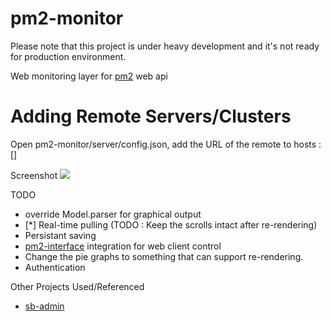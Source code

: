 pm2-monitor
===========
  
Please note that this project is under heavy development and it's not ready for production environment.
  
Web monitoring layer for [pm2](https://github.com/Unitech/pm2) web api

Adding Remote Servers/Clusters
==============================
  
Open pm2-monitor/server/config.json, add the URL of the remote to hosts : []  
  
  
Screenshot
<img src="https://dl.dropboxusercontent.com/u/36220055/Screenshot%20from%202013-11-01%2015%3A32%3A36.png">


TODO  
  
* override Model.parser for graphical output  
* [*] Real-time pulling (TODO : Keep the scrolls intact after re-rendering)
* Persistant saving  
* [pm2-interface](https://github.com/Unitech/pm2-interface) integration for web client control  
* Change the pie graphs to something that can support re-rendering.
* Authentication

Other Projects Used/Referenced

* [sb-admin](https://github.com/IronSummitMedia/startbootstrap/tree/master/templates/sb-admin)  
